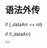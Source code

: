 # 语法外传

if (_dataArr == nil)

<!--sec data-title="结果" data-id="section0" data-show=false ces-->
if (!_dataArr)
<!--endsec-->

<button class="section" target="section0" show="训练完成!" hide="再次训练!"></button>
